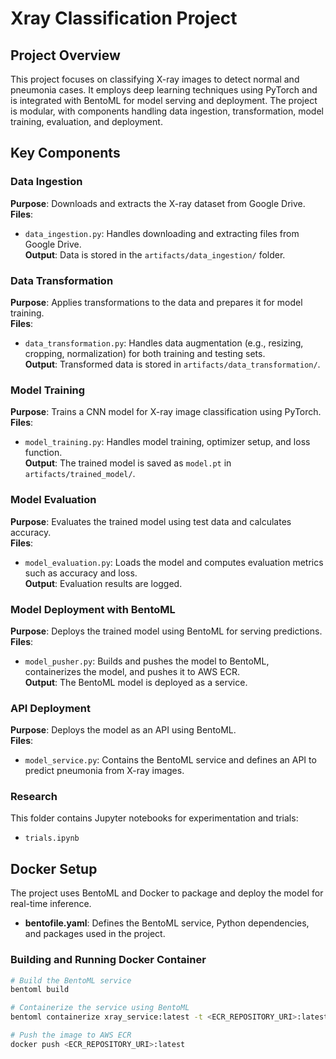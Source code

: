 # Xray Classification Project

## Project Overview
This project focuses on classifying X-ray images to detect normal and pneumonia cases. It employs deep learning techniques using PyTorch and is integrated with BentoML for model serving and deployment. The project is modular, with components handling data ingestion, transformation, model training, evaluation, and deployment.

## Key Components

### Data Ingestion
**Purpose**: Downloads and extracts the X-ray dataset from Google Drive.  
**Files**:
- `data_ingestion.py`: Handles downloading and extracting files from Google Drive.  
**Output**: Data is stored in the `artifacts/data_ingestion/` folder.

### Data Transformation
**Purpose**: Applies transformations to the data and prepares it for model training.  
**Files**:
- `data_transformation.py`: Handles data augmentation (e.g., resizing, cropping, normalization) for both training and testing sets.  
**Output**: Transformed data is stored in `artifacts/data_transformation/`.

### Model Training
**Purpose**: Trains a CNN model for X-ray image classification using PyTorch.  
**Files**:
- `model_training.py`: Handles model training, optimizer setup, and loss function.  
**Output**: The trained model is saved as `model.pt` in `artifacts/trained_model/`.

### Model Evaluation
**Purpose**: Evaluates the trained model using test data and calculates accuracy.  
**Files**:
- `model_evaluation.py`: Loads the model and computes evaluation metrics such as accuracy and loss.  
**Output**: Evaluation results are logged.

### Model Deployment with BentoML
**Purpose**: Deploys the trained model using BentoML for serving predictions.  
**Files**:
- `model_pusher.py`: Builds and pushes the model to BentoML, containerizes the model, and pushes it to AWS ECR.  
**Output**: The BentoML model is deployed as a service.

### API Deployment
**Purpose**: Deploys the model as an API using BentoML.  
**Files**:
- `model_service.py`: Contains the BentoML service and defines an API to predict pneumonia from X-ray images.  

### Research
This folder contains Jupyter notebooks for experimentation and trials:
- `trials.ipynb`

## Docker Setup

The project uses BentoML and Docker to package and deploy the model for real-time inference.

- **bentofile.yaml**: Defines the BentoML service, Python dependencies, and packages used in the project.
  
### Building and Running Docker Container
```bash
# Build the BentoML service
bentoml build

# Containerize the service using BentoML
bentoml containerize xray_service:latest -t <ECR_REPOSITORY_URI>:latest

# Push the image to AWS ECR
docker push <ECR_REPOSITORY_URI>:latest
